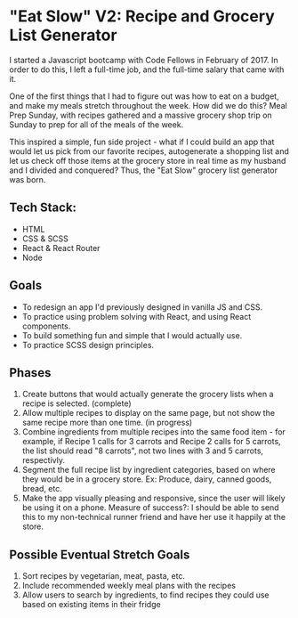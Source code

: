 # "Eat Slow" V2: Recipe and Grocery List Generator

I started a Javascript bootcamp with Code Fellows in February of 2017. In order to do this, I left a full-time job, and the full-time salary that came with it. 

One of the first things that I had to figure out was how to eat on a budget, and make my meals stretch throughout the week. How did we do this? Meal Prep Sunday, with recipes gathered and a massive grocery shop trip on Sunday to prep for all of the meals of the week.

This inspired a simple, fun side project - what if I could build an app that would let us pick from our favorite recipes, autogenerate a shopping list and let us check off those items at the grocery store in real time as my husband and I divided and conquered? Thus, the "Eat Slow" grocery list generator was born.

## Tech Stack:
* HTML
* CSS & SCSS
* React & React Router
* Node

## Goals
- To redesign an app I'd previously designed in vanilla JS and CSS.
- To practice using problem solving with React, and using React components.
- To build something fun and simple that I would actually use.
- To practice SCSS design principles.

## Phases
1. Create buttons that would actually generate the grocery lists when a recipe is selected. (complete)
2. Allow multiple recipes to display on the same page, but not show the same recipe more than one time. (in progress)
3. Combine ingredients from multiple recipes into the same food item - for example, if Recipe 1 calls for 3 carrots and Recipe 2 calls for 5 carrots, the list should read "8 carrots", not two lines with 3 and 5 carrots, respectivly. 
4. Segment the full recipe list by ingredient categories, based on where they would be in a grocery store. Ex: Produce, dairy, canned goods, bread, etc.
5. Make the app visually pleasing and responsive, since the user will likely be using it on a phone. Measure of success?: I should be able to send this to my non-technical runner friend and have her use it happily at the store.

## Possible Eventual Stretch Goals
1. Sort recipes by vegetarian, meat, pasta, etc.
2. Include recommended weekly meal plans with the recipes
3. Allow users to search by ingredients, to find recipes they could use based on existing items in their fridge